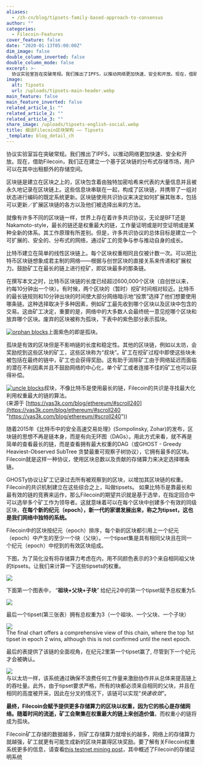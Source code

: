 ```yaml
---
aliases:
  - /zh-cn/blog/tipsets-family-based-approach-to-consensus
author: ""
categories:
  - Filecoin-Features
cover_feature: false
date: "2020-01-13T05:00:00Z"
dim_image: false
double_column_inverted: false
double_column_mode: false
excerpt: >-
  协议实验室旨在突破常规。我们推出了IPFS，以推动网络更加快速、安全和开放。现在，借助Filecoin，我们正在建立一个基于区块链的分布式存储市场，用户可以在其中出租额外的存储空间。
image:
  alt: Tipsets
  url: /uploads/tipsets-main-header.webp
main_feature: false
main_feature_inverted: false
related_article_1: ""
related_article_2: ""
related_article_3: ""
share_image: /uploads/tipsets-english-social.webp
title: 细谈Filecoin区块架构 —— Tipsets
_template: blog_detail_ch
---
```


协议实验室旨在突破常规。我们推出了IPFS，以推动网络更加快速、安全和开放。现在，借助Filecoin，我们正在建立一个基于区块链的分布式存储市场，用户可以在其中出租额外的存储空间。

区块链是建立在区块之上的，区块包含着由独特加密哈希来代表的大量信息并且被永久地记录在区块链上。这些信息块串联在一起，构成了区块链，并携带了一组对状态进行编码的既定系统更新。区块链使用共识协议来决定如何扩展其账本，包括可以更新／扩展区块链的各方以及他们被选择出来的方法。

就像有许多不同的区块链一样，世界上存在着许多共识协议，无论是BFT还是Nakamoto-style，最长的链还是权重最大的链，工作量证明或是时空证明或是某种全新的体系。其工作原理有所差别。但是，许多共识协议的总体目标是建立一个可扩展的、安全的、分布式的网络，通过矿工的竞争与参与推动自身的成长。

比特币建立在简单的线性区块链上。每个区块权重相同且仅被计数一次。可以把比特币区块链想象成君主制的网络——根据与创世区块的直接关系来传递和扩展权力。鼓励矿工在最长的链上进行挖矿，即区块最多的那条链。

在撰写本文之时，比特币区块链的长度已经超过600,000个区块（自创世以来，约每10分钟出一个块）。有时候，两个区块的（暂时）挖矿时间相对较近。比特币的最长链规则和10分钟出块的时间使大部分网络暗示地“投票”选择了他们想要使用哪条链。这种选择取决于多种因素，例如矿工最先收到哪个区块以及区块中包含的交易。这由矿工决定，重要的是，网络中的大多数人会最终统一意见挖哪个区块和放弃哪个区块。废弃的区块被称为孤块，下表中的紫色部分表示孤块。

[![orphan blocks](https://filecoin.io/vintage/images/blog/tipsets-family-based-approach-diagram-1.jpg)](https://filecoin.io/vintage/images/blog/tipsets-family-based-approach-diagram-1.jpg)上面紫色的即是孤块。

孤块是有效的区块但是不影响链的长度和稳定性。其他的区块链，例如以太坊，会奖励挖到这些区块的矿工，这些区块称为“叔块”。矿工在挖矿过程中即使这些块未被包括在最终的链中，矿工也会获得奖励。这有助于消除矿工由于网络延迟而面临的潜在不利因素并且不鼓励网络的中心化，单个矿工或者连接不佳的矿工也可以获得补偿。

[![uncle blocks](https://filecoin.io/vintage/images/blog/tipsets-family-based-approach-diagram-2.jpg)](https://filecoin.io/vintage/images/blog/tipsets-family-based-approach-diagram-2.jpg)叔块，不像比特币是使用最长的链，Filecoin的共识是寻找最大化利用权重最大的链的算法。  
(来源于 [https://vas3k.com/blog/ethereum/#scroll240](https://vas3k.com/blog/ethereum/#scroll240 "https://vas3k.com/blog/ethereum/#scroll240"))

随着2015年《比特币中的安全高速交易处理》(Sompolinsky, Zohar)的发布，区块链的思想不再是链本身，而是有向无环图（DAGs）。用此方式来看，就不再是简单的查看最长的链，而是查看拥有最大权重的DAG（或GHOST - Greedy Heaviest-Observed SubTree 贪婪最重可观察子树协议），它拥有最多的区块。Filecoin就是这样一种协议，使用区块总数以及贡献的存储算力来决定选择哪条链。

GHOSTy协议让矿工记录过去所有被观察到的区块，以增加其区块链的权重。Filecoin的共识机制建立在这些综合之上，叫做tipsets。 如果比特币是靠最长和最有效的链的竞赛来运作，那么Filecoin的期望共识就是基于选举，在指定回合中可以选举多个矿工作为领导者。这就意味着可以在每个区块中创建多个有效的同级区块，**在每个新的纪元（epoch），新一代的家谱发展出来，称之为tipset，这也是我们网络中独特的系统。**

Filecoin中的区块按纪元（epoch）排序，每个新的区块都引用上一个纪元（epoch）中产生的至少一个块（父块）。一个tipset集是具有相同父块且在同一个纪元（epoch）中挖到的有效区块组成。

下图，为了简化没有将存储算力考虑在内，用不同颜色表示的3个来自相同祖父块的tipsets。让我们来计算一下这些tipsets的权重。

![](/uploads/1-tipset-in-epoch-2.webp)

下面第一个图表中， “**祖块+父块+子块**” 给纪元2中的第一个tipset赋予总权重为5.

![](/uploads/3-tipsets-epoch-2.webp)

最后一个tipset(第三张表）拥有总权重为3（一个祖块、一个父块、一个子块）

![](/uploads/3rd-tipset-in-epoch-2.webp)  
The final chart offers a comprehensive view of this chain, where the top 1st tipset in epoch 2 wins, although this is not confirmed until the next epoch.

最后的表提供了该链的全面视角，在纪元2里第一个tipset赢了, 尽管到下一个纪元才会被确认。

![](/uploads/all-tipsets.webp)  
与以太坊一样，该系统通过确保不浪费任何工作量来激励协作并从总体来提高链上的吞吐量。此外，由于tipset要求严格，所有的块都必须来自相同的父块，并且在相同的高度被开采，因此在分叉的情况下，该链可以实现“_快速收敛_”。

**最终，Filecoin会赋予提供更多存储算力的区块以权重，因为它的核心是存储网络。随着时间的流逝，矿工会聚集在权重最大的链上来创造价值**，而权重小的链将成为孤块。

Filecoin矿工存储的数据越多，则矿工存储算力就增长的越多，网络上的存储算力就越强，矿工就更有可能生成新的区块并赢得区块奖励。要了解有关Filecoin权重系统更多的信息，请查看[this testnet mining post](https://filecoin.io/blog/filecoin-testnet-mining/)，其中概述了Filecoin的存储证明系统
